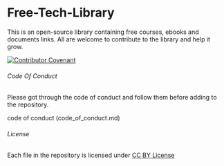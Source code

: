 # Free-Tech-Library
This is an open-source library containing free courses, ebooks and documents links. All are welcome to contribute to the library and help it grow.

[![Contributor Covenant](https://img.shields.io/badge/Contributor%20Covenant-v2.0%20adopted-ff69b4.svg)](code_of_conduct.md)

###### Code Of Conduct

Please got through the code of conduct and follow them before adding to the repository.

code of conduct (code_of_conduct.md)

###### License

Each file in the repository is licensed under [CC BY License](https://creativecommons.org/licenses/by-sa/4.0/)
